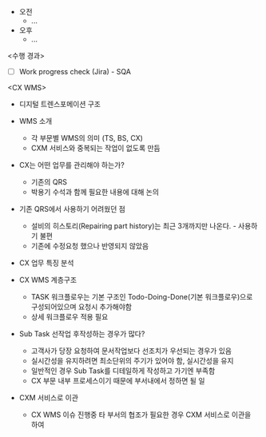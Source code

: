 - 오전
	- ...
- 오후
	- ...

<수행 경과>
- [ ] Work progress check (Jira) - SQA

\<CX WMS>
- 디지털 트렌스포메이션 구조
- WMS 소개
	- 각 부문별 WMS의 의미 (TS, BS, CX)
	- CXM 서비스와 중복되는 작업이 없도록 만듬

- CX는 어떤 업무를 관리해야 하는가?
	- 기존의 QRS 
	- 박용기 수석과 함께 필요한 내용에 대해 논의

- 기존 QRS에서 사용하기 어려웠던 점
	- 설비의 히스토리(Repairing part history)는 최근 3개까지만 나온다. - 사용하기 불편
	- 기존에 수정요청 했으나 반영되지 않았음

- CX 업무 특징 분석
- CX WMS 계층구조
	- TASK 워크플로우는 기본 구조인 Todo-Doing-Done(기본 워크플로우)으로 구성되어있으며 요청시 추가해야함
	- 상세 워크플로우 적용 필요

- Sub Task 선작업 후작성하는 경우가 많다?
	- 고객사가 당장 요청하여 문서작업보다 선조치가 우선되는 경우가 있음
	- 실시간성을 유지하려면 최소단위의 주기가 있어야 함, 실시간성을 유지
	- 일반적인 경우 Sub Task를 디테일하게 작성하고 가기엔 부족함
	- CX 부문 내부 프로세스이기 때문에 부서내에서 정하면 될 일

- CXM 서비스로 이관
	- CX WMS 이슈 진행중 타 부서의 협조가 필요한 경우 CXM 서비스로 이관을 하여 